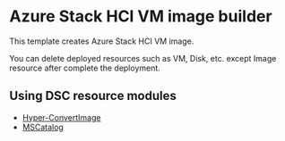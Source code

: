 # Azure Stack HCI VM image builder

This template creates Azure Stack HCI VM image.

You can delete deployed resources such as VM, Disk, etc. except Image resource after complete the deployment.


## Using DSC resource modules

- [Hyper-ConvertImage](https://github.com/tabs-not-spaces/Hyper-ConvertImage)
- [MSCatalog](https://github.com/ryan-jan/MSCatalog)

